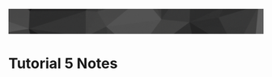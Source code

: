 ![Banner](https://github.com/Auspicious-EX/DailyWebDev/blob/main/Day%2005/images/banner.gif?raw=true)

# Tutorial **5** Notes